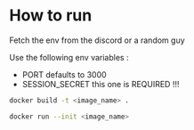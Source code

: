 # How to run

Fetch the env from the discord or a random guy

Use the following env variables :
  * PORT defaults to 3000
  * SESSION_SECRET this one is REQUIRED !!!

```sh
docker build -t <image_name> .
```

```sh
docker run --init <image_name>
```
